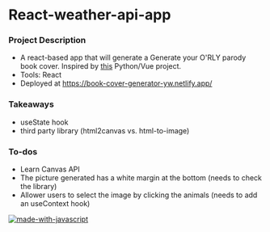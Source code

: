 # React-weather-api-app

### Project Description
- A react-based app that will generate a Generate your O'RLY parody book cover. Inspired by [this](https://orly.nanmu.me/) Python/Vue project.
- Tools: React
- Deployed at https://book-cover-generator-yw.netlify.app/

### Takeaways
- useState hook
- third party library (html2canvas vs. html-to-image)

### To-dos
- Learn Canvas API
- The picture generated has a white margin at the bottom (needs to check the library)
- Allower users to select the image by clicking the animals (needs to add an useContext hook)

[![made-with-javascript](https://img.shields.io/badge/Made%20with-JavaScript-1f425f.svg)](https://www.javascript.com)

